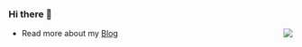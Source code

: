 ### Hi there 👋

<img align="right" src="https://github-readme-stats.vercel.app/api?username=knowncold&show_icons=true&icon_color=0366d6&text_color=24292e&bg_color=ffffff&hide_title=true" />

- Read more about my [Blog](https://blog.knowncold.me/)

